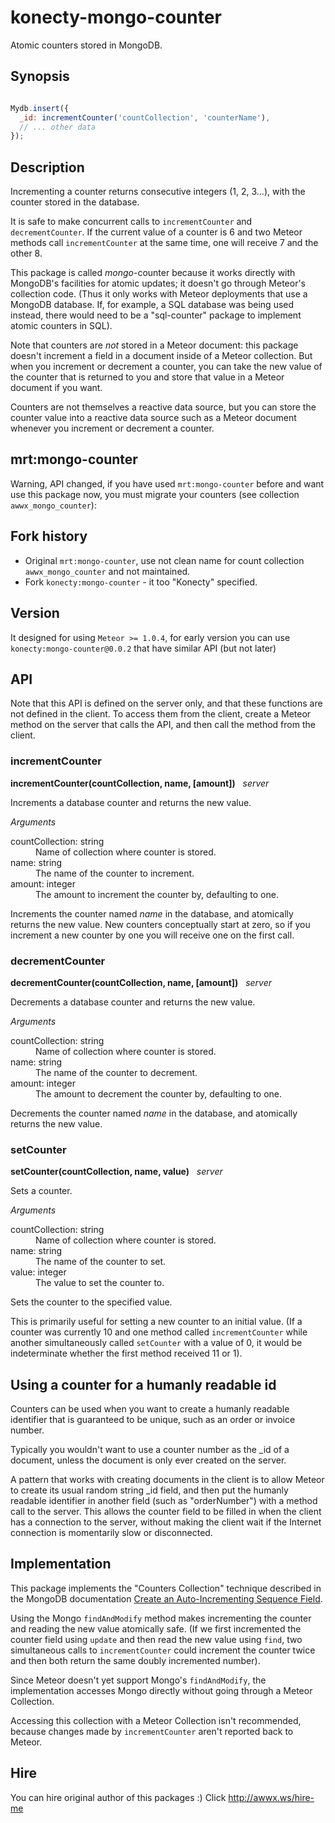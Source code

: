 # konecty-mongo-counter

Atomic counters stored in MongoDB.

## Synopsis

```js

Mydb.insert({
  _id: incrementCounter('countCollection', 'counterName'),
  // ... other data
});
```

## Description

Incrementing a counter returns consecutive integers (1, 2, 3...), with
the counter stored in the database.

It is safe to make concurrent calls to `incrementCounter` and
`decrementCounter`.  If the current value of a counter is 6 and two
Meteor methods call `incrementCounter` at the same time, one will
receive 7 and the other 8.

This package is called <i>mongo</i>-counter because it works directly
with MongoDB's facilities for atomic updates; it doesn't go through
Meteor's collection code.  (Thus it only works with Meteor deployments
that use a MongoDB database.  If, for example, a SQL database was
being used instead, there would need to be a "sql-counter" package to
implement atomic counters in SQL).

Note that counters are *not* stored in a Meteor document: this package
doesn't increment a field in a document inside of a Meteor collection.
But when you increment or decrement a counter, you can take the new
value of the counter that is returned to you and store that value in a
Meteor document if you want.

Counters are not themselves a reactive data source, but you can store
the counter value into a reactive data source such as a Meteor
document whenever you increment or decrement a counter.

## mrt:mongo-counter

Warning, API changed, if you  have used `mrt:mongo-counter` before and
want  use  this package  now,  you  must  migrate your  counters  (see
collection `awwx_mongo_counter`):

## Fork history

- Original `mrt:mongo-counter`,  use not clean name for count collection
`awwx_mongo_counter` and not  maintained.
- Fork `konecty:mongo-counter` - it too "Konecty" specified.

## Version

It designed for using `Meteor >= 1.0.4`, for early version you can use
`konecty:mongo-counter@0.0.2` that have similar API (but not later)

## API

Note that this API is defined on the server only, and that these
functions are not defined in the client.  To access them from the
client, create a Meteor method on the server that calls the API,
and then call the method from the client.


### incrementCounter

**incrementCounter(countCollection, name, [amount])** &nbsp; *server*

Increments a database counter and returns the new value.

*Arguments*

<dl>
  <dt>countCollection: string</dt>
  <dd>Name of collection where counter is stored.</dd>

  <dt>name: string</dt>
  <dd>The name of the counter to increment.</dd>

  <dt>amount: integer</dt>
  <dd>The amount to increment the counter by, defaulting to one.</dd>
</dl>

Increments the counter named *name* in the database, and atomically
returns the new value.  New counters conceptually start at zero, so if
you increment a new counter by one you will receive one on the first
call.


### decrementCounter

**decrementCounter(countCollection, name, [amount])** &nbsp; *server*

Decrements a database counter and returns the new value.

*Arguments*

<dl>
  <dt>countCollection: string</dt>
  <dd>Name of collection where counter is stored.</dd>

<dt>name: string</dt>
  <dd>The name of the counter to decrement.</dd>

  <dt>amount: integer</dt>
  <dd>The amount to decrement the counter by, defaulting to one.</dd>
</dl>

Decrements the counter named *name* in the database, and atomically
returns the new value.


### setCounter

**setCounter(countCollection, name, value)** &nbsp; *server*

Sets a counter.

*Arguments*

<dl>
  <dt>countCollection: string</dt>
  <dd>Name of collection where counter is stored.</dd>

  <dt>name: string</dt>
  <dd>The name of the counter to set.</dd>

  <dt>value: integer</dt>
  <dd>The value to set the counter to.</dd>
</dl>

Sets the counter to the specified value.

This is primarily useful for setting a new counter to an initial
value.  (If a counter was currently 10 and one method called
`incrementCounter` while another simultaneously called `setCounter`
with a value of 0, it would be indeterminate whether the first method
received 11 or 1).


## Using a counter for a humanly readable id

Counters can be used when you want to create a humanly readable
identifier that is guaranteed to be unique, such as an order or
invoice number.

Typically you wouldn't want to use a counter number as the _id of a
document, unless the document is only ever created on the server.

A pattern that works with creating documents in the client is to allow
Meteor to create its usual random string _id field, and then put the
humanly readable identifier in another field (such as "orderNumber")
with a method call to the server.  This allows the counter field to be
filled in when the client has a connection to the server, without
making the client wait if the Internet connection is momentarily slow
or disconnected.


## Implementation

This package implements the "Counters Collection" technique described
in the MongoDB documentation
[Create an Auto-Incrementing Sequence Field](http://docs.mongodb.org/manual/tutorial/create-an-auto-incrementing-field/#a-counters-collection).

Using the Mongo `findAndModify` method makes incrementing the counter
and reading the new value atomically safe.  (If we first incremented
the counter field using `update` and then read the new value using
`find`, two simultaneous calls to `incrementCounter` could increment
the counter twice and then both return the same doubly incremented
number).

Since Meteor doesn't yet support Mongo's `findAndModify`, the
implementation accesses Mongo directly without going through a Meteor
Collection.

Accessing this collection with a Meteor Collection isn't recommended,
because changes made by `incrementCounter` aren't reported back to Meteor.

## Hire

You can hire original author of this packages :)
Click http://awwx.ws/hire-me
